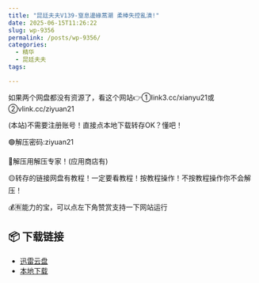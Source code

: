 ```yaml
---
title: "昆廷夫夫V139-窒息邊緣蒿潮 柔棒失控亂濆!"
date: 2025-06-15T11:26:22
slug: wp-9356
permalink: /posts/wp-9356/
categories:
  - 精华
  - 昆廷夫夫
tags:

---
```


如果两个网盘都没有资源了，看这个网站👉①link3.cc/xianyu21或②vlink.cc/ziyuan21

(本站)不需要注册账号！直接点本地下载转存OK？懂吧！

🟢解压密码:ziyuan21

🔵解压用解压专家！(应用商店有)

🟡转存的链接网盘有教程！一定要看教程！按教程操作！不按教程操作你不会解压！

💰🈶能力的宝，可以点左下角赞赏支持一下网站运行

## 📦 下载链接
- [迅雷云盘](https://blziyuan21.com/pay-download/9356?key=d980e0adee&down_id=0)
- [本地下载](https://blziyuan21.com/pay-download/9356?key=d980e0adee&down_id=1)

